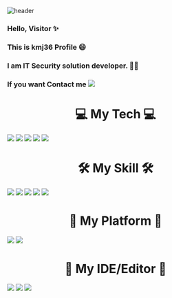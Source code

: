 ![header](https://capsule-render.vercel.app/api?type=waving&color=auto&height=300&section=header&text=kmj36%27s+Github&fontSize=100)
### Hello, Visitor ✨
### This is kmj36 Profile 😄
### I am IT Security solution developer. 🔐🔧
### If you want Contact me <a href="mailto:kmj36953695@email.com"><img src="https://img.shields.io/badge/kmj36953695@gmail.com-D14836?style=for-the-badge&logo=gmail&logoColor=white"/></a>

<h1 align = "center"><b> 💻 My Tech 💻 </b></h1>
<span><img src="https://img.shields.io/badge/c-%2300599C.svg?style=for-the-badge&logo=c&logoColor=white"/></span>
<span><img src="https://img.shields.io/badge/c++-00599C?style=for-the-badge&logo=c%2B%2B&logoColor=white%22"/></span>
<span><img src="https://img.shields.io/badge/python-3670A0?style=for-the-badge&logo=python&logoColor=ffdd54"/></span>
<span><img src="https://img.shields.io/badge/go-%2300ADD8.svg?style=for-the-badge&logo=go&logoColor=white"/></span>
<span><img src="https://img.shields.io/badge/shell_script-%23121011.svg?style=for-the-badge&logo=gnu-bash&logoColor=white"/></span>

<h1 align = "center"><b> 🛠 My Skill 🛠 </b></h1>
<span><img src="https://img.shields.io/badge/AWS-%23FF9900.svg?style=for-the-badge&logo=amazon-aws&logoColor=white"/></span>
<span><img src="https://img.shields.io/badge/nginx-%23009639.svg?style=for-the-badge&logo=nginx&logoColor=white"/></span>
<span><img src="https://img.shields.io/badge/mysql-%2300f.svg?style=for-the-badge&logo=mysql&logoColor=white"/></span>
<span><img src="https://img.shields.io/badge/MariaDB-003545?style=for-the-badge&logo=mariadb&logoColor=white"/></span>
<span><img src="https://img.shields.io/badge/docker-%230db7ed.svg?style=for-the-badge&logo=docker&logoColor=white"/></span>

<h1 align = "center"><b> 🔡 My Platform 🔢 </b></h1>
<span><img src="https://img.shields.io/badge/Windows-0078D6?style=for-the-badge&logo=windows&logoColor=white"/></span>
<span><img src="https://img.shields.io/badge/Ubuntu-E95420?style=for-the-badge&logo=ubuntu&logoColor=white"/></span>

<h1 align = "center"><b> 💬 My IDE/Editor 💬 </b></h1>
<span><img src="https://img.shields.io/badge/VIM-%2311AB00.svg?style=for-the-badge&logo=vim&logoColor=white"/></span>
<span><img src="https://img.shields.io/badge/Visual%20Studio%20Code-0078d7.svg?style=for-the-badge&logo=visual-studio-code&logoColor=white"/></span>
<span><img src="https://img.shields.io/badge/Visual%20Studio-5C2D91.svg?style=for-the-badge&logo=visual-studio&logoColor=white"/></span>


<!--
**kmj36/kmj36** is a ✨ _special_ ✨ repository because its `README.md` (this file) appears on your GitHub profile.



Here are some ideas to get you started:

- 🔭 I’m currently working on ...
- 🌱 I’m currently learning ...
- 👯 I’m looking to collaborate on ...
- 🤔 I’m looking for help with ...
- 💬 Ask me about ...
- 📫 How to reach me: ...
- 😄 Pronouns: ...
- ⚡ Fun fact: ...
-->

